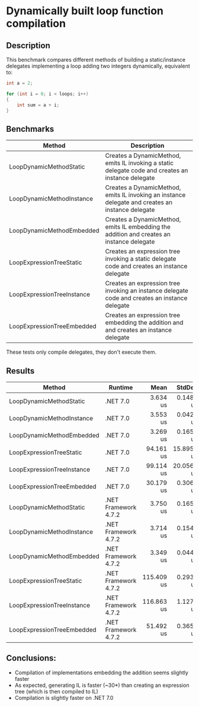 # Dynamically built loop function compilation

## Description
This benchmark compares different methods of building a static/instance delegates implementing a loop adding two integers dynamically, equivalent to:
```csharp
int a = 2;

for (int i = 0; i < loops; i++)
{
	int sum = a + i;
}
```

## Benchmarks
|                     Method |                                                                                        Description |
|--------------------------- |--------------------------------------------------------------------------------------------------- |
| LoopDynamicMethodStatic    | Creates a DynamicMethod, emits IL invoking a static delegate code and creates an instance delegate |
| LoopDynamicMethodInstance  |   Creates a DynamicMethod, emits IL invoking an instance delegate and creates an instance delegate |
| LoopDynamicMethodEmbedded  |          Creates a DynamicMethod, emits IL embedding the addition and creates an instance delegate |
| LoopExpressionTreeStatic   |        Creates an expression tree invoking a static delegate code and creates an instance delegate |
| LoopExpressionTreeInstance |     Creates an expression tree invoking an instance delegate code and creates an instance delegate |
| LoopExpressionTreeEmbedded |             Creates an expression tree embedding the addition and and creates an instance delegate |

These tests only compile delegates, they don't execute them.

## Results
|                     Method |              Runtime |       Mean |     StdDev |     Median |   Gen0 |   Gen1 |   Gen2 | Allocated |
|--------------------------- |--------------------- |-----------:|-----------:|-----------:|-------:|-------:|-------:|----------:|
|    LoopDynamicMethodStatic |             .NET 7.0 |   3.634 us |  0.1482 us |   3.627 us | 0.1297 | 0.1259 | 0.0038 |   1.58 KB |
|  LoopDynamicMethodInstance |             .NET 7.0 |   3.553 us |  0.0422 us |   3.564 us | 0.1259 | 0.1221 |      - |   1.58 KB |
|  LoopDynamicMethodEmbedded |             .NET 7.0 |   3.269 us |  0.1659 us |   3.268 us | 0.1221 | 0.1183 | 0.0038 |   1.48 KB |
|   LoopExpressionTreeStatic |             .NET 7.0 |  94.161 us | 15.8950 us |  98.661 us | 0.9766 | 0.8545 |      - |  12.88 KB |
| LoopExpressionTreeInstance |             .NET 7.0 |  99.114 us | 20.0566 us | 102.540 us | 0.9766 | 0.8545 |      - |  12.88 KB |
| LoopExpressionTreeEmbedded |             .NET 7.0 |  30.179 us |  0.3061 us |  30.114 us | 0.8545 | 0.7324 |      - |  11.63 KB |
|    LoopDynamicMethodStatic | .NET Framework 4.7.2 |   3.750 us |  0.1653 us |   3.731 us | 0.2747 | 0.1373 | 0.0305 |   1.73 KB |
|  LoopDynamicMethodInstance | .NET Framework 4.7.2 |   3.714 us |  0.1547 us |   3.693 us | 0.2747 | 0.1373 | 0.0229 |   1.73 KB |
|  LoopDynamicMethodEmbedded | .NET Framework 4.7.2 |   3.349 us |  0.0441 us |   3.356 us | 0.2594 | 0.1297 | 0.0305 |   1.61 KB |
|   LoopExpressionTreeStatic | .NET Framework 4.7.2 | 115.409 us |  0.2935 us | 115.364 us | 2.3193 | 1.0986 |      - |  14.94 KB |
| LoopExpressionTreeInstance | .NET Framework 4.7.2 | 116.863 us |  1.1276 us | 116.775 us | 2.3193 | 1.0986 |      - |  14.94 KB |
| LoopExpressionTreeEmbedded | .NET Framework 4.7.2 |  51.492 us |  0.3653 us |  51.394 us | 2.1362 | 1.0376 |      - |  13.15 KB |

## Conclusions:
- Compilation of implementations embedding the addition seems slightly faster
- As expected, generating IL is faster (~30*) than creating an expression tree (which is then compiled to IL)
- Compilation is slightly faster on .NET 7.0
